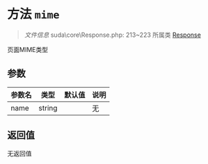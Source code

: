 # 方法 `mime`

> *文件信息* suda\core\Response.php: 213~223
> 所属类 [Response](../Response.md)


 页面MIME类型

## 参数


| 参数名 | 类型 | 默认值 | 说明 |
|--------|-----|-------|-------|
| name |  string |  | 无 |



## 返回值

无返回值
